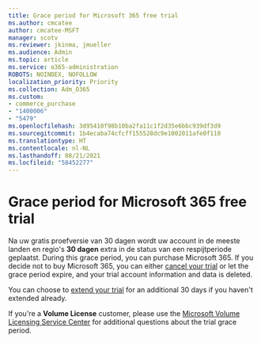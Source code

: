 ```yaml
---
title: Grace period for Microsoft 365 free trial
ms.author: cmcatee
author: cmcatee-MSFT
manager: scotv
ms.reviewer: jkinma, jmueller
ms.audience: Admin
ms.topic: article
ms.service: o365-administration
ROBOTS: NOINDEX, NOFOLLOW
localization_priority: Priority
ms.collection: Adm_O365
ms.custom:
- commerce_purchase
- "1400006"
- "5479"
ms.openlocfilehash: 3d95410f98b10ba2fa11c1f2d35e6bbc939df3d9
ms.sourcegitcommit: 1b4ecaba74cfcff155528dc9e1002011afe0f110
ms.translationtype: HT
ms.contentlocale: nl-NL
ms.lasthandoff: 08/21/2021
ms.locfileid: "58452277"
---
```

# <a name="grace-period-for-microsoft-365-free-trial"></a>Grace period for Microsoft 365 free trial

Na uw gratis proefversie van 30 dagen wordt uw account in de meeste landen en regio's **30 dagen** extra in de status van een respijtperiode geplaatst. During this grace period, you can purchase Microsoft 365. If you decide not to buy Microsoft 365, you can either [cancel your trial](https://docs.microsoft.com/microsoft-365/commerce/subscriptions/cancel-your-subscription?view=o365-worldwide) or let the grace period expire, and your trial account information and data is deleted.

You can choose to [extend your trial](https://docs.microsoft.com/microsoft-365/commerce/extend-your-trial) for an additional 30 days if you haven't extended already.

If you're a **Volume License** customer, please use the [Microsoft Volume Licensing Service Center](https://support.microsoft.com/help/4471406/how-to-contact-the-microsoft-volume-licensing-service-center) for additional questions about the trial grace period.
